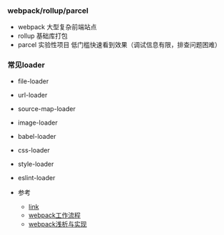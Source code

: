 ### webpack/rollup/parcel
- webpack 大型复杂前端站点
- rollup 基础库打包
- parcel 实验性项目 低门槛快速看到效果（调试信息有限，排查问题困难）
### 常见loader
- file-loader
- url-loader
- source-map-loader
- image-loader
- babel-loader
- css-loader
- style-loader
- eslint-loader



- 参考
    + [link](https://zhuanlan.zhihu.com/p/44438844)
    + [webpack工作流程](https://www.cnblogs.com/yxy99/p/5852987.html)
    + [webpack浅析与实现](https://www.jianshu.com/p/97acc9a5ab42)